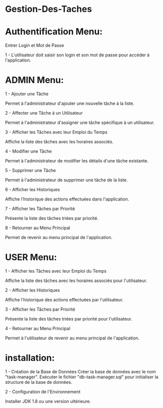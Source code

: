 # Gestion-Des-Taches

# Authentification Menu:

Entrer Login et Mot de Passe

1 - L'utilisateur doit saisir son login et son mot de passe pour accéder à l'application.

# ADMIN Menu:

1 - Ajouter une Tâche

Permet à l'administrateur d'ajouter une nouvelle tâche à la liste.

2 - Affecter une Tâche à un Utilisateur

Permet à l'administrateur d'assigner une tâche spécifique à un utilisateur.

3 - Afficher les Tâches avec leur Emploi du Temps

Affiche la liste des tâches avec les horaires associés.

4 - Modifier une Tâche

Permet à l'administrateur de modifier les détails d'une tâche existante.

5 - Supprimer une Tâche

Permet à l'administrateur de supprimer une tâche de la liste.

6 - Afficher les Historiques

Affiche l'historique des actions effectuées dans l'application.

7 - Afficher les Tâches par Priorité

Présente la liste des tâches triées par priorité.

8 - Retourner au Menu Principal

Permet de revenir au menu principal de l'application.

# USER Menu:

1 - Afficher les Tâches avec leur Emploi du Temps

Affiche la liste des tâches avec les horaires associés pour l'utilisateur.

2 - Afficher les Historiques

Affiche l'historique des actions effectuées par l'utilisateur.

3 - Afficher les Tâches par Priorité

Présente la liste des tâches triées par priorité pour l'utilisateur.

4 - Retourner au Menu Principal

Permet à l'utilisateur de revenir au menu principal de l'application.

# installation:
1 - Création de la Base de Données
Créer la base de données avec le nom "task-manager".
Exécuter le fichier "db-task-manager.sql" pour initialiser la structure de la base de données.

2 - Configuration de l'Environnement

Installer JDK 1.8 ou une version ultérieure.

